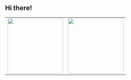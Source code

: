 <h2>
Hi there!
</h2>
<table>
<tr>
<td>
<a href="https://github.com/vuthanhnguyen92">
  <img align="center" src="https://github-readme-stats.vercel.app/api/top-langs/?username=vuthanhnguyen92&layout=compact" style="height:180px"/>
</a>
</td>
<td>
<a href="https://github.com/vuthanhnguyen92">
  <img align="center" src="https://github-readme-stats.vercel.app/api?username=vuthanhnguyen92&count_private=true&show_icons=true&include_all_commits=true" style="height:180px"/>
</a>
</td>
</tr>
</table>
